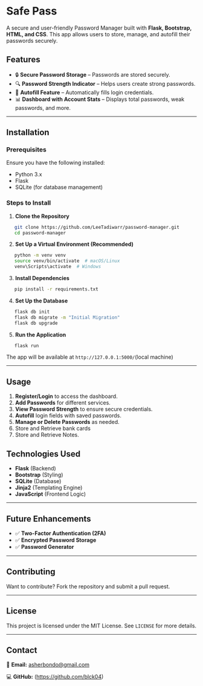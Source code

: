 # Safe Pass

A secure and user-friendly Password Manager built with **Flask, Bootstrap, HTML, and CSS**. This app allows users to store, manage, and autofill their passwords securely.

## Features
- 🔒 **Secure Password Storage** – Passwords are stored securely.
- 🔍 **Password Strength Indicator** – Helps users create strong passwords.
- 🔑 **Autofill Feature** – Automatically fills login credentials.
- 📊 **Dashboard with Account Stats** – Displays total passwords, weak passwords, and more.

---

## Installation

### Prerequisites
Ensure you have the following installed:
- Python 3.x
- Flask
- SQLite (for database management)

### Steps to Install
1. **Clone the Repository**
```bash
   git clone https://github.com/LeeTadiwarr/password-manager.git
   cd password-manager
```

2. **Set Up a Virtual Environment (Recommended)**
```bash
   python -m venv venv
   source venv/bin/activate  # macOS/Linux
   venv\Scripts\activate  # Windows
```

3. **Install Dependencies**
```bash
   pip install -r requirements.txt
```

4. **Set Up the Database**
```bash
   flask db init
   flask db migrate -m "Initial Migration"
   flask db upgrade
```

5. **Run the Application**
```bash
   flask run
```

The app will be available at `http://127.0.0.1:5000/`(local machine)

---

## Usage
1. **Register/Login** to access the dashboard.
2. **Add Passwords** for different services.
3. **View Password Strength** to ensure secure credentials.
4. **Autofill** login fields with saved passwords.
5. **Manage or Delete Passwords** as needed.
6. Store and Retrieve bank cards
7. Store and Retrieve Notes.


## Technologies Used
- **Flask** (Backend)
- **Bootstrap** (Styling)
- **SQLite** (Database)
- **Jinja2** (Templating Engine)
- **JavaScript** (Frontend Logic)

---

## Future Enhancements
- ✅ **Two-Factor Authentication (2FA)**
- ✅ **Encrypted Password Storage**
- ✅ **Password Generator**

----

## Contributing
Want to contribute? Fork the repository and submit a pull request.


----

## License
This project is licensed under the MIT License. See `LICENSE` for more details.

---

## Contact
📧 **Email:** asherbondo@gmail.com

💻 **GitHub:** (https://github.com/blck04)
